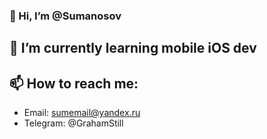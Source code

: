 ### 👋 Hi, I’m @Sumanosov
## 🌱 I’m currently learning mobile iOS dev

## 📫 How to reach me:
  - Email: sumemail@yandex.ru
  - Telegram: @GrahamStill
